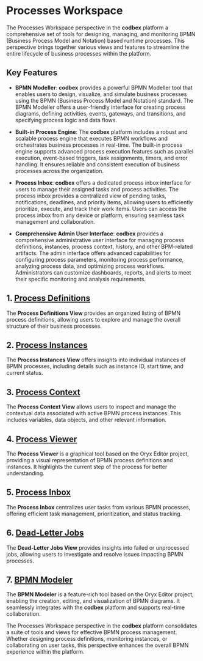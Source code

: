 # Processes Workspace

The Processes Workspace perspective in the __codbex__ platform a comprehensive set of tools for designing, managing, and monitoring BPMN (Business Process Model and Notation) based runtime processes. This perspective brings together various views and features to streamline the entire lifecycle of business processes within the platform.

## Key Features

* **BPMN Modeller**: __codbex__ provides a powerful BPMN Modeller tool that enables users to design, visualize, and simulate business processes using the BPMN (Business Process Model and Notation) standard. The BPMN Modeller offers a user-friendly interface for creating process diagrams, defining activities, events, gateways, and transitions, and specifying process logic and data flows.

* **Built-in Process Engine**: The __codbex__ platform includes a robust and scalable process engine that executes BPMN workflows and orchestrates business processes in real-time. The built-in process engine supports advanced process execution features such as parallel execution, event-based triggers, task assignments, timers, and error handling. It ensures reliable and consistent execution of business processes across the organization.

* **Process Inbox**: __codbex__ offers a dedicated process inbox interface for users to manage their assigned tasks and process activities. The process inbox provides a centralized view of pending tasks, notifications, deadlines, and priority items, allowing users to efficiently prioritize, execute, and track their work items. Users can access the process inbox from any device or platform, ensuring seamless task management and collaboration.

* **Comprehensive Admin User Interface**: __codbex__ provides a comprehensive administrative user interface for managing process definitions, instances, process context, history, and other BPM-related artifacts. The admin interface offers advanced capabilities for configuring process parameters, monitoring process performance, analyzing process data, and optimizing process workflows. Administrators can customize dashboards, reports, and alerts to meet their specific monitoring and analysis requirements.

## 1. [Process Definitions](definitions.md)

The **Process Definitions View** provides an organized listing of BPMN process definitions, allowing users to explore and manage the overall structure of their business processes.

## 2. [Process Instances](instances.md)

The **Process Instances View** offers insights into individual instances of BPMN processes, including details such as instance ID, start time, and current status.

## 3. [Process Context](context.md)

The **Process Context View** allows users to inspect and manage the contextual data associated with active BPMN process instances. This includes variables, data objects, and other relevant information.

## 4. [Process Viewer](viewer.md)

The **Process Viewer** is a graphical tool based on the Oryx Editor project, providing a visual representation of BPMN process definitions and instances. It highlights the current step of the process for better understanding.

## 5. [Process Inbox](inbox.md)

The **Process Inbox** centralizes user tasks from various BPMN processes, offering efficient task management, prioritization, and status tracking.

## 6. [Dead-Letter Jobs](dead-letter-jobs.md)

The **Dead-Letter Jobs View** provides insights into failed or unprocessed jobs, allowing users to investigate and resolve issues impacting BPMN processes.

## 7. [BPMN Modeler](modeler.md)

The **BPMN Modeler** is a feature-rich tool based on the Oryx Editor project, enabling the creation, editing, and visualization of BPMN diagrams. It seamlessly integrates with the __codbex__ platform and supports real-time collaboration.


The Processes Workspace perspective in the __codbex__ platform consolidates a suite of tools and views for effective BPMN process management. Whether designing process definitions, monitoring instances, or collaborating on user tasks, this perspective enhances the overall BPMN experience within the platform.
